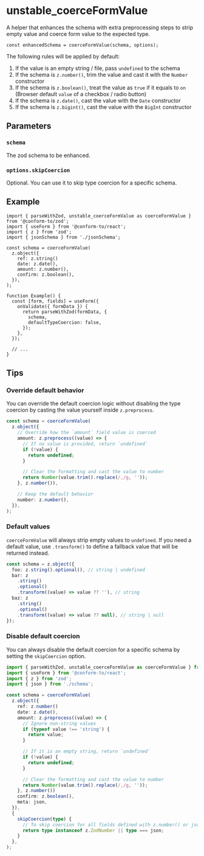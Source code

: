 # unstable_coerceFormValue

A helper that enhances the schema with extra preprocessing steps to strip empty value and coerce form value to the expected type.

```tsx
const enhancedSchema = coerceFormValue(schema, options);
```

The following rules will be applied by default:

1. If the value is an empty string / file, pass `undefined` to the schema
2. If the schema is `z.number()`, trim the value and cast it with the `Number` constructor
3. If the schema is `z.boolean()`, treat the value as `true` if it equals to `on` (Browser default `value` of a checkbox / radio button)
4. If the schema is `z.date()`, cast the value with the `Date` constructor
5. If the schema is `z.bigint()`, cast the value with the `BigInt` constructor

## Parameters

### `schema`

The zod schema to be enhanced.

### `options.skipCoercion`

Optional. You can use it to skip type coercion for a specific schema.

## Example

```tsx
import { parseWithZod, unstable_coerceFormValue as coerceFormValue } from '@conform-to/zod';
import { useForm } from '@conform-to/react';
import { z } from 'zod';
import { jsonSchema } from './jsonSchema';

const schema = coerceFormValue(
  z.object({
    ref: z.string()
    date: z.date(),
    amount: z.number(),
    confirm: z.boolean(),
  }),
);

function Example() {
  const [form, fields] = useForm({
    onValidate({ formData }) {
      return parseWithZod(formData, {
        schema,
        defaultTypeCoercion: false,
      });
    },
  });

  // ...
}
```

## Tips

### Override default behavior

You can override the default coercion logic without disabling the type coercion by casting the value yourself inside `z.preprocess`.

```ts
const schema = coerceFormValue(
  z.object({
    // Override how the `amount` field value is coerced
    amount: z.preprocess((value) => {
      // If no value is provided, return `undefined`
      if (!value) {
        return undefined;
      }

      // Clear the formatting and cast the value to number
      return Number(value.trim().replace(/,/g, ''));
    }, z.number()),

    // Keep the default behavior
    number: z.number(),
  }),
);
```

### Default values

`coerceFormValue` will always strip empty values to `undefined`. If you need a default value, use `.transform()` to define a fallback value that will be returned instead.

```ts
const schema = z.object({
  foo: z.string().optional(), // string | undefined
  bar: z
    .string()
    .optional()
    .transform((value) => value ?? ''), // string
  baz: z
    .string()
    .optional()
    .transform((value) => value ?? null), // string | null
});
```

### Disable default coercion

You can always disable the default coercion for a specific schema by setting the `skipCoercion` option.

```ts
import { parseWithZod, unstable_coerceFormValue as coerceFormValue } from '@conform-to/zod';
import { useForm } from '@conform-to/react';
import { z } from 'zod';
import { json } from './schema';

const schema = coerceFormValue(
  z.object({
    ref: z.number()
    date: z.date(),
    amount: z.preprocess((value) => {
      // Ignore non-string values
      if (typeof value !== 'string') {
        return value;
      }

      // If it is an empty string, return `undefined`
      if (!value) {
        return undefined;
      }

      // Clear the formatting and cast the value to number
      return Number(value.trim().replace(/,/g, ''));
    }, z.number())
    confirm: z.boolean(),
    meta: json,
  }),
  {
    skipCoercion(type) {
      // To skip coercion for all fields defined with z.number() or jsonSchema
      return type instanceof z.ZodNumber || type === json;
    }
  },
);
```
